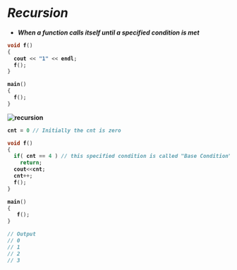 # _Recursion_
- _**When a function calls itself until a specified condition is met**_

<b>

```cpp
void f()
{
  cout << "1" << endl;
  f();
}

main()
{
  f();
}
```
![recursion](https://github.com/anupam-kumar-krishnan/A2Z-DSA/assets/69143883/dcc01b7a-faab-403e-b4cd-90b80d392d67)

```cpp
cnt = 0 // Initially the cnt is zero

void f()
{
  if( cnt == 4 ) // this specified condition is called "Base Condition"
    return;
  cout<<cnt;
  cnt++;
  f();
}

main()
{
   f();
}

// Output
// 0
// 1
// 2
// 3
```



</b>


